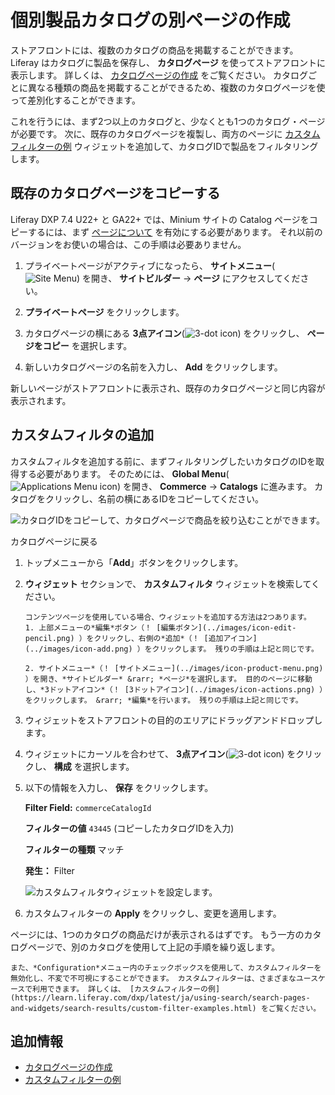 # 個別製品カタログの別ページの作成

ストアフロントには、複数のカタログの商品を掲載することができます。 Liferay はカタログに製品を保存し、 **カタログページ** を使ってストアフロントに表示します。 詳しくは、 [カタログページの作成](./creating-a-catalog-page.md) をご覧ください。 カタログごとに異なる種類の商品を掲載することができるため、複数のカタログページを使って差別化することができます。

これを行うには、まず2つ以上のカタログと、少なくとも1つのカタログ・ページが必要です。 次に、既存のカタログページを複製し、両方のページに [カスタムフィルターの例](https://learn.liferay.com/dxp/latest/ja/using-search/search-pages-and-widgets/search-results/custom-filter-examples.html) ウィジェットを追加して、カタログIDで製品をフィルタリングします。

## 既存のカタログページをコピーする

Liferay DXP 7.4 U22+ と GA22+ では、Minium サイトの Catalog ページをコピーするには、まず [ページについて](https://learn.liferay.com/dxp/latest/ja/site-building/creating-pages/understanding-pages/understanding-pages.html#enabling-private-pages) を有効にする必要があります。 それ以前のバージョンをお使いの場合は、この手順は必要ありません。

1. プライベートページがアクティブになったら、 **サイトメニュー**(![Site Menu](../images/icon-product-menu.png)) を開き、 **サイトビルダー** &rarr; **ページ** にアクセスしてください。

1. **プライベートページ** をクリックします。

1. カタログページの横にある **3点アイコン**(![3-dot icon](../images/icon-actions.png)) をクリックし、 **ページをコピー** を選択します。

1. 新しいカタログページの名前を入力し、 **Add** をクリックします。

新しいページがストアフロントに表示され、既存のカタログページと同じ内容が表示されます。

## カスタムフィルタの追加

カスタムフィルタを追加する前に、まずフィルタリングしたいカタログのIDを取得する必要があります。 そのためには、 **Global Menu**(![Applications Menu icon](../images/icon-applications-menu.png)) を開き、 **Commerce** &rarr; **Catalogs** に進みます。 カタログをクリックし、名前の横にあるIDをコピーしてください。

![カタログIDをコピーして、カタログページで商品を絞り込むことができます。](./creating-separate-catalog-pages-for-individual-product-catalogs/images/01.png)

カタログページに戻る

1. トップメニューから「**Add**」ボタンをクリックします。

1. **ウィジェット** セクションで、 **カスタムフィルタ** ウィジェットを検索してください。

   ```{important}
   コンテンツページを使用している場合、ウィジェットを追加する方法は2つあります。
   1. 上部メニューの*編集*ボタン（！ [編集ボタン](../images/icon-edit-pencil.png) ）をクリックし、右側の*追加*（！ [追加アイコン](../images/icon-add.png) ）をクリックします。 残りの手順は上記と同じです。

   2. サイトメニュー*（！ [サイトメニュー](../images/icon-product-menu.png) ）を開き、*サイトビルダー* &rarr; *ページ*を選択します。 目的のページに移動し、*3ドットアイコン*（！ [3ドットアイコン](../images/icon-actions.png) ）をクリックします。 &rarr; *編集*を行います。 残りの手順は上記と同じです。
   ```

1. ウィジェットをストアフロントの目的のエリアにドラッグアンドドロップします。

1. ウィジェットにカーソルを合わせて、 **3点アイコン**(![3-dot icon](../images/icon-actions.png)) をクリックし、 **構成** を選択します。

1. 以下の情報を入力し、 **保存** をクリックします。

   **Filter Field:** `commerceCatalogId`

   **フィルターの値** `43445` (コピーしたカタログIDを入力)

   **フィルターの種類** マッチ

   **発生：** Filter

   ![カスタムフィルタウィジェットを設定します。](./creating-separate-catalog-pages-for-individual-product-catalogs/images/02.png)

1. カスタムフィルターの **Apply** をクリックし、変更を適用します。

ページには、1つのカタログの商品だけが表示されるはずです。 もう一方のカタログページで、別のカタログを使用して上記の手順を繰り返します。

```{note}
また、*Configuration*メニュー内のチェックボックスを使用して、カスタムフィルターを無効化し、不変で不可視にすることができます。 カスタムフィルターは、さまざまなユースケースで利用できます。 詳しくは、 [カスタムフィルターの例](https://learn.liferay.com/dxp/latest/ja/using-search/search-pages-and-widgets/search-results/custom-filter-examples.html) をご覧ください。
```

## 追加情報

* [カタログページの作成](./creating-a-catalog-page.md)
* [カスタムフィルターの例](https://learn.liferay.com/dxp/latest/ja/using-search/search-pages-and-widgets/search-results/custom-filter-examples.html)
